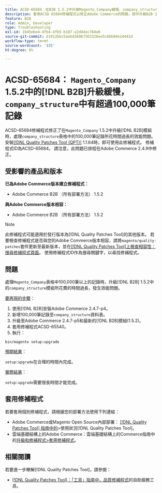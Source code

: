 ```yaml
---
title: ACSD-65684：在B2B 1.5.2中升級Magento_Company緩慢，company_structure中有超過100,000筆記錄
description: 套用ACSD-65684修補程式以修正Adobe Commerce的問題，其中升級B2B 1.5.2中的Magento_Company模組耗時過長，因為company_structure表格中處理大量記錄(~100,000+)。
feature: B2B
role: Admin, Developer
type: Troubleshooting
exl-id: 1b45ebe4-4fb4-4fb5-b107-a2d44ec784e0
source-git-commit: b1912bbc5aabd36067563326ee5c6bb84e14441d
workflow-type: tm+mt
source-wordcount: '335'
ht-degree: 0%

---
```


# ACSD-65684： `Magento_Company` 1.5.2中的[!DNL B2B]升級緩慢，`company_structure`中有超過100,000筆記錄

ACSD-65684修補程式修正了在`Magento_Company` 1.5.2中升級[!DNL B2B]模組時，處理`company_structure`表格中的100,000筆記錄所花時間過長的效能問題。 安裝[[!DNL Quality Patches Tool (QPT)]](/help/tools/quality-patches-tool/quality-patches-tool-to-self-serve-quality-patches.md) 1.1.64時，即可使用此修補程式。 修補程式ID為ACSD-65684。 請注意，此問題已排程在Adobe Commerce 2.4.9中修正。

## 受影響的產品和版本

**已為Adobe Commerce版本建立修補程式：**

* Adobe Commerce B2B （所有部署方法） 1.5.2

**與Adobe Commerce版本相容：**

* Adobe Commerce B2B （所有部署方法） 1.5.2

>[!NOTE]
>
>此修補程式可能適用於發行版本為[!DNL Quality Patches Tool]的其他版本。 若要檢查修補程式是否與您的Adobe Commerce版本相容，請將`magento/quality-patches`套件更新至最新版本，並在[[!DNL Quality Patches Tool]上檢查相容性：搜尋修補程式頁面](https://experienceleague.adobe.com/tools/commerce-quality-patches/index.html?lang=zh-Hant)。 使用修補程式ID作為搜尋關鍵字，以尋找修補程式。

## 問題

處理`Magento_Company`表格中100,000筆以上的記錄時，升級[!DNL B2B] 1.5.2中的`company_structure`模組所花費的時間過長，發生效能問題。

<u>要再現的步驟</u>：

1. 使用[!DNL B2B]安裝Adobe Commerce 2.4.7-p4。
1. 新增100,000筆記錄至`company_structure`資料表。
1. 升級至Adobe Commerce 2.4.7-p5和最新的[!DNL B2B]模組(1.5.2)。
1. 套用修補程式ACSD-65540。
1. 執行：

```
bin/magento setup:upgrade
```

<u>預期結果</u>：

`setup:upgrade`在合理的時間內完成。

<u>實際結果</u>：

`setup:upgrade`需要很長時間才能完成。

## 套用修補程式

若要套用個別修補程式，請根據您的部署方法使用下列連結：

* Adobe Commerce或Magento Open Source內部部署： [[!DNL Quality Patches Tool] 指南中的](/help/tools/quality-patches-tool/usage.md)>使用狀況[!DNL Quality Patches Tool]。
* 雲端基礎結構上的Adobe Commerce：雲端基礎結構上的Commerce指南中的[升級和修補程式>套用修補程式](https://experienceleague.adobe.com/docs/commerce-cloud-service/user-guide/develop/upgrade/apply-patches.html?lang=zh-Hant)。

## 相關閱讀

若要進一步瞭解[!DNL Quality Patches Tool]，請參閱：

* [[!DNL Quality Patches Tool]：「工具」指南中，品質修補程式](/help/tools/quality-patches-tool/quality-patches-tool-to-self-serve-quality-patches.md)的自助服務工具。
